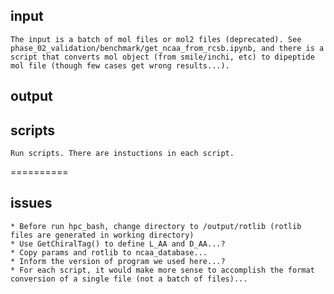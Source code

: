 ## input
	The input is a batch of mol files or mol2 files (deprecated). See phase_02_validation/benchmark/get_ncaa_from_rcsb.ipynb, and there is a script that converts mol object (from smile/inchi, etc) to dipeptide mol file (though few cases get wrong results...). 

## output
	

## scripts
	Run scripts. There are instuctions in each script.

==========
	
## issues
	* Before run hpc_bash, change directory to /output/rotlib (rotlib files are generated in working directory)
	* Use GetChiralTag() to define L_AA and D_AA...?
	* Copy params and rotlib to ncaa_database...
	* Inform the version of program we used here...?
	* For each script, it would make more sense to accomplish the format conversion of a single file (not a batch of files)...